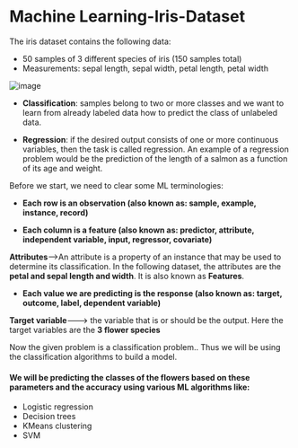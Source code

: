 # Machine Learning-Iris-Dataset

The iris dataset contains the following data:
- 50 samples of 3 different species of iris (150 samples total)
- Measurements: sepal length, sepal width, petal length, petal width

![image](https://user-images.githubusercontent.com/54211989/128305741-7a56ac2b-64eb-4f52-91e7-e7feb5702e98.png)

- **Classification**: samples belong to two or more classes and we want to learn from already labeled data how to predict the class of unlabeled data.

- **Regression**: if the desired output consists of one or more continuous variables, then the task is called regression. An example of a regression problem would be the prediction of the length of a salmon as a function of its age and weight.

Before we start, we need to clear some ML terminologies:

- **Each row is an observation (also known as: sample, example, instance, record)**

- **Each column is a feature (also known as: predictor, attribute, independent variable, input, regressor, covariate)**

**Attributes**-->An attribute is a property of an instance that may be used to determine its classification. In the following dataset, the attributes are the **petal and sepal length and width**. It is also known as **Features**.

- **Each value we are predicting is the response (also known as: target, outcome, label, dependent variable)**

**Target variable**---> the variable that is or should be the output. Here the target variables are the **3 flower species**

Now the given problem is a classification problem.. Thus we will be using the classification algorithms to build a model.

#### We will be predicting the classes of the flowers based on these parameters and the accuracy using various ML algorithms like:
- Logistic regression
- Decision trees
- KMeans clustering
- SVM


